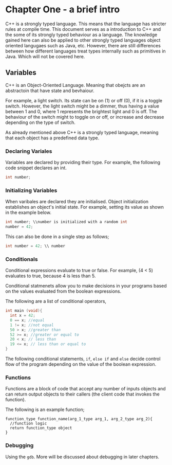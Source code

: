 # Chapter One - a brief intro 

C++ is a strongly typed language. This means that the language has stricter
rules at compile time. This document serves as a introduction to C++ and the some of its strongly typed behaviour as a language. The knowledge gained here can also be applied to other strongly typed languages object oriented langugaes such as Java, etc. However, there are still differences between how different languages treat types internally such as primitives in Java. Which will not be covered here.

## Variables

C++ is an Object-Oriented Language. Meaning that obejcts are an abstractoin that have state and bevhaiour.

For example, a light switch. Its state can be on (1) or off (0), if it is a toggle switch. However, the light switch might be a dimmer, thus having a value between 1 and 0, where 1 represents the brightest light and 0 is off. The behaviour of the switch might to toggle on or off, or increase and decrease depending on the type of switch. 

As already mentioned above C++ is a strongly typed language, meaning that each object has a predefined data type.


### Declaring Variales

Variables are declared by providing their type. For example, the following code snippet declares an int.

```cpp
int number;
```

### Initializing Variables

When varibales are declared they are initialised. Object initialization establishes an object's initial state. For example, setting its value as shown in the example below.

```cpp
int number; \\number is initialized with a random int
number = 42; 
```

This can also be done in a single step as follows;

```cpp
int number = 42; \\ number
```


### Conditionals

Conditional expressions evaluate to true or false. For example, (4 < 5) evaluates to true, because 4 is less than 5. 

Conditional statmenets allow you to make decisions in your programs based on the values evaluated from the boolean expressions.

The following are a list of conditional operators,

```cpp
int main (void){
  int x = 42;
  0 == x; //equal
  1 != x; //not equal
  50 > x; //greater than
  52 >= x; //greater or equal to
  20 < x; // less than 
  19 <= x; // less than or equal to
}
```  

The following conditional statements, `if`, `else if` and `else` decide control flow of the program depending on the value of the boolean expression.

### Functions

Functions are a block of code that accept any number of inputs objects and can return output objects to their callers (the client code that invokes the function).

The following is an example function;


```
function_type function_name(arg_1_type arg_1, arg_2_type arg_2){
  //function logic
  return function_type object
}
```

### Debugging

Using the `gdb`. More will be discussed about debugging in later chapters.

